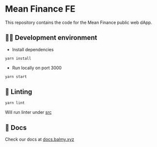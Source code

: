 # Mean Finance FE

This repository contains the code for the Mean Finance public web dApp.

## 👨‍💻 Development environment

- Install dependencies

```bash
yarn install
```

- Run locally on port 3000

```bash
yarn start
```

## 🧪 Linting

```bash
yarn lint
```

Will run linter under [src](./src)

## 📖 Docs

Check our docs at [docs.balmy.xyz](https://docs.balmy.xyz)

